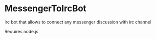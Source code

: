 # MessengerToIrcBot
Irc bot that allows to connect any messenger discussion with irc channel

Requires node.js
